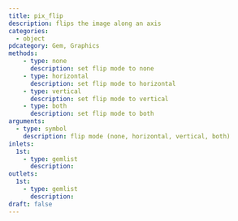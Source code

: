 ```yaml
---
title: pix_flip
description: flips the image along an axis
categories:
  - object
pdcategory: Gem, Graphics
methods:
    - type: none
      description: set flip mode to none
    - type: horizontal
      description: set flip mode to horizontal
    - type: vertical
      description: set flip mode to vertical
    - type: both
      description: set flip mode to both
arguments:
  - type: symbol
    description: flip mode (none, horizontal, vertical, both)
inlets:
  1st:
    - type: gemlist
      description:
outlets:
  1st:
    - type: gemlist
      description:
draft: false
---
```

